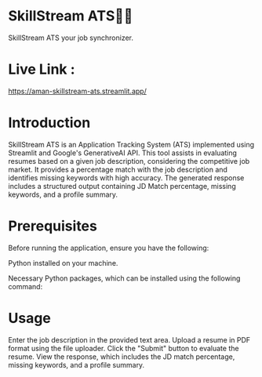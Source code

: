 # SkillStream ATS📜🔔
SkillStream ATS your job synchronizer.
# Live Link : 
https://aman-skillstream-ats.streamlit.app/
# Introduction
SkillStream ATS is an Application Tracking System (ATS) implemented using Streamlit and Google's GenerativeAI API. This tool assists in evaluating resumes based on a given job description, considering the competitive job market. It provides a percentage match with the job description and identifies missing keywords with high accuracy. The generated response includes a structured output containing JD Match percentage, missing keywords, and a profile summary.

# Prerequisites
Before running the application, ensure you have the following:

Python installed on your machine.

Necessary Python packages, which can be installed using the following command:


# Usage
Enter the job description in the provided text area.
Upload a resume in PDF format using the file uploader.
Click the "Submit" button to evaluate the resume.
View the response, which includes the JD match percentage, missing keywords, and a profile summary.



